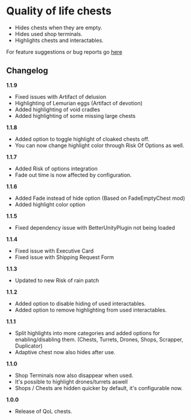 # Quality of life chests

- Hides chests when they are empty.
- Hides used shop terminals.
- Highlights chests and interactables.

For feature suggestions or bug reports go [here](https://github.com/Faustvii/R2Mods/issues)

## Changelog

**1.1.9**

* Fixed issues with Artifact of delusion
* Highlighting of Lemurian eggs (Artifact of devotion)
* Added highlighting of void cradles
* Added highlighting of some missing large chests

**1.1.8**

* Added option to toggle highlight of cloaked chests off.
* You can now change highlight color through Risk Of Options as well.

**1.1.7**

* Added Risk of options integration
* Fade out time is now affected by configuration.

**1.1.6**

* Added Fade instead of hide option (Based on FadeEmptyChest mod)
* Added highlight color option

**1.1.5**

* Fixed dependency issue with BetterUnityPlugin not being loaded

**1.1.4**

* Fixed issue with Executive Card
* Fixed issue with Shipping Request Form

**1.1.3**

* Updated to new Risk of rain patch

**1.1.2**

* Added option to disable hiding of used interactables.
* Added option to remove highlighting from used interactables.

**1.1.1**

* Split highlights into more categories and added options for enabling/disabling them. (Chests, Turrets, Drones, Shops, Scrapper, Duplicator)
* Adaptive chest now also hides after use.

**1.1.0**

* Shop Terminals now also disappear when used.
* It's possible to highlight drones/turrets aswell
* Shops / Chests are hidden quicker by default, it's configurable now.

**1.0.0**

* Release of QoL chests.
